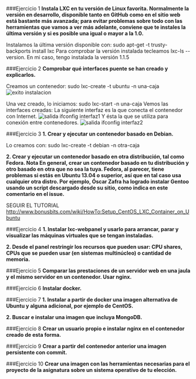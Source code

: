 ###Ejercicio 1
**Instala LXC en tu versión de Linux favorita. Normalmente la versión en desarrollo, disponible tanto en GitHub como en el sitio web está bastante más avanzada; para evitar problemas sobre todo con las herramientas que vamos a ver más adelante, conviene que te instales la última versión y si es posible una igual o mayor a la 1.0.**

Instalamos la última versión disponible con: sudo apt-get -t trusty-backports install lxc
Para comprobar la versión instalada tecleamos lxc-ls --version. 
En mi caso, tengo instalada la versión 1.1.5

###Ejercicio 2
**Comprobar qué interfaces puente se han creado y explicarlos.**

Creamos un contenedor: sudo lxc-create -t ubuntu -n una-caja
![exito instalacion](http://s2.subirimagenes.com/imagen/previo/thump_9491377success.png)

Una vez creado, lo iniciamos: sudo lxc-start -n una-caja
Vemos las interfaces creadas:
La siguiente interfaz es la que conecta el contenedor con Internet.
![salida ifconfig interfaz1](http://s2.subirimagenes.com/imagen/previo/thump_9491378ifconfig.png)
Y ésta la que se utiliza para conexión entre contenedores.
![salida ifconfig interfaz2](http://s2.subirimagenes.com/imagen/previo/thump_9491379ifconfig2.png)




###Ejercicio 3
**1. Crear y ejecutar un contenedor basado en Debian.**

Lo creamos con: sudo lxc-create -t debian -n otra-caja

**2. Crear y ejecutar un contenedor basado en otra distribución, tal como Fedora. Nota En general, crear un contenedor basado en tu distribución y otro basado en otra que no sea la tuya. Fedora, al parecer, tiene problemas si estás en Ubuntu 13.04 o superior, así que en tal caso usa cualquier otra distro. Por ejemplo, Óscar Zafra ha logrado instalar Gentoo usando un script descargado desde su sitio, como indica en este comentario en el issue.**

SEGUIR EL TUTORIAL http://www.bonusbits.com/wiki/HowTo:Setup_CentOS_LXC_Container_on_Ubuntu

###Ejercicio 4
**1. Instalar lxc-webpanel y usarlo para arrancar, parar y visualizar las máquinas virtuales que se tengan instaladas.**

**2. Desde el panel restringir los recursos que pueden usar: CPU shares, CPUs que se pueden usar (en sistemas multinúcleo) o cantidad de memoria.**

###Ejercicio 5
**Comparar las prestaciones de un servidor web en una jaula y el mismo servidor en un contenedor. Usar nginx.**

###Ejercicio 6
**Instalar docker.**


###Ejercicio 7
**1. Instalar a partir de docker una imagen alternativa de Ubuntu y alguna adicional, por ejemplo de CentOS.**

**2. Buscar e instalar una imagen que incluya MongoDB.**


###Ejercicio 8
**Crear un usuario propio e instalar nginx en el contenedor creado de esta forma.**


###Ejercicio 9
**Crear a partir del contenedor anterior una imagen persistente con commit.**


###Ejercicio 10
**Crear una imagen con las herramientas necesarias para el proyecto de la asignatura sobre un sistema operativo de tu elección.**